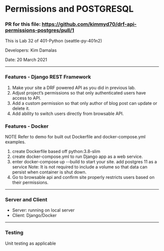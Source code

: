 # Permissions and POSTGRESQL



### PR for this file: https://github.com/kimmyd70/drf-api-permissions-postgres/pull/1

This is Lab 32 of 401-Python (seattle-py-401n2)

Developers: Kim Damalas

Date: 20 March 2021
____________________

### Features - Django REST Framework
1. Make your site a DRF powered API as you did in previous lab.
2. Adjust project’s permissions so that only authenticated users have access to API.
3. Add a custom permission so that only author of blog post can update or delete it.
4. Add ability to switch users directly from browsable API.

### Features - Docker
NOTE Refer to demo for built out Dockerfile and docker-compose.yml examples.

1. create Dockerfile based off python:3.8-slim
2. create docker-compose.yml to run Django app as a web service.
3. enter docker-compose up --build to start your site.
add postgres 11 as a service
Note: It is not required to include a volume so that data can persist when container is shut down.
4. Go to browsable api and confirm site properly restricts users based on their permissions.

__________________

### Server and Client

- Server: running on local server
- Client: Django/Docker

____________________

### Testing

Unit testing as applicable